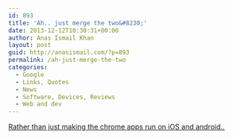 ```yaml
---
id: 893
title: 'Ah.. just merge the two&#8230;'
date: 2013-12-12T10:30:31+00:00
author: Anas Ismail Khan
layout: post
guid: http://anasismail.com/?p=893
permalink: /ah-just-merge-the-two
categories:
  - Google
  - Links, Quotes
  - News
  - Software, Devices, Reviews
  - Web and dev
---
```

[Rather than just making the chrome apps run on iOS and android..](http://m.cnet.com/news/mobile-chrome-apps-closer-than-you-think/57614450)